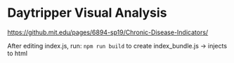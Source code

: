 # Daytripper Visual Analysis

https://github.mit.edu/pages/6894-sp19/Chronic-Disease-Indicators/

After editing index.js, run:
`npm run build`
to create index_bundle.js -> injects to html
